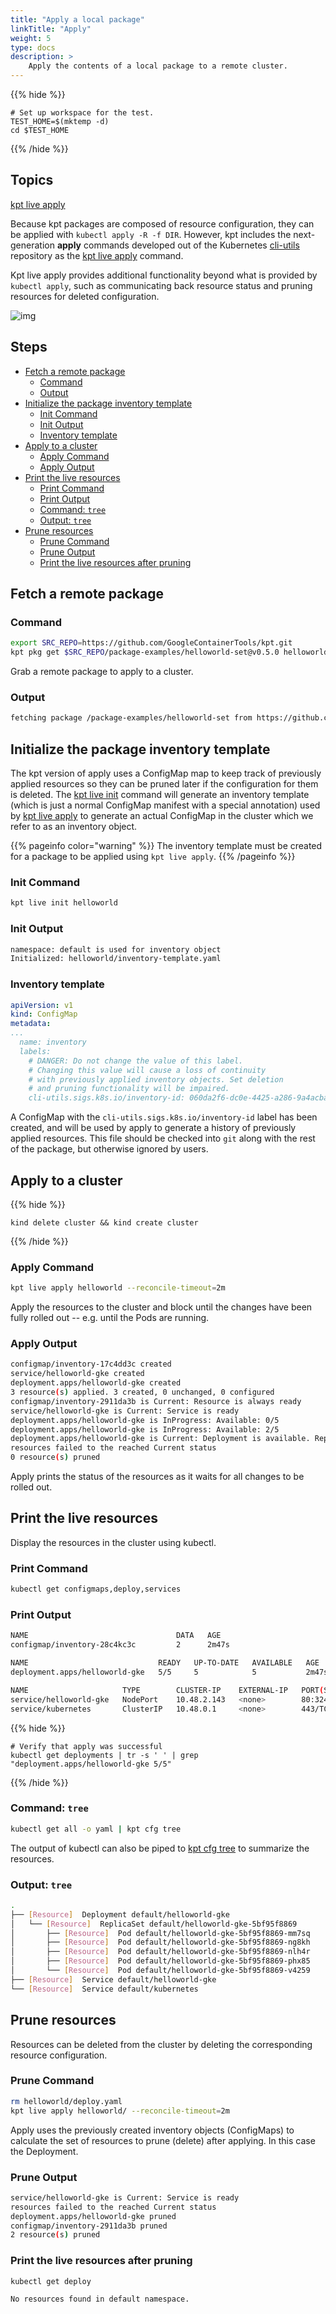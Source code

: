 ```yaml
---
title: "Apply a local package"
linkTitle: "Apply"
weight: 5
type: docs
description: >
    Apply the contents of a local package to a remote cluster.
---
```


{{% hide %}}

<!-- @makeWorkplace @verifyGuides-->
```
# Set up workspace for the test.
TEST_HOME=$(mktemp -d)
cd $TEST_HOME
```

{{% /hide %}}

## Topics

[kpt live apply]

Because kpt packages are composed of resource configuration, they can be
applied with `kubectl apply -R -f DIR`. However, kpt includes the
next-generation **apply** commands developed out of the Kubernetes [cli-utils]
repository as the [kpt live apply] command.

Kpt live apply provides additional functionality beyond what is provided by
`kubectl apply`, such as communicating back resource status and pruning
resources for deleted configuration.

![img](/../../../static/images/apply.svg)

## Steps

- [Fetch a remote package](#fetch-a-remote-package)
  - [Command](#command)
  - [Output](#output)
- [Initialize the package inventory template](#initialize-the-package-inventory-template)
  - [Init Command](#init-command)
  - [Init Output](#init-output)
  - [Inventory template](#inventory-template)
- [Apply to a cluster](#apply-to-a-cluster)
  - [Apply Command](#apply-command)
  - [Apply Output](#apply-output)
- [Print the live resources](#print-the-live-resources)
  - [Print Command](#print-command)
  - [Print Output](#print-output)
  - [Command: `tree`](#command-tree)
  - [Output: `tree`](#output-tree)
- [Prune resources](#prune-resources)
  - [Prune Command](#prune-command)
  - [Prune Output](#prune-output)
  - [Print the live resources after pruning](#print-the-live-resources-after-pruning)

## Fetch a remote package

### Command

<!-- @fetchPackage @verifyGuides-->
```sh
export SRC_REPO=https://github.com/GoogleContainerTools/kpt.git
kpt pkg get $SRC_REPO/package-examples/helloworld-set@v0.5.0 helloworld
```

Grab a remote package to apply to a cluster.

### Output

```sh
fetching package /package-examples/helloworld-set from https://github.com/GoogleContainerTools/kpt to helloworld
```

## Initialize the package inventory template

The kpt version of apply uses a ConfigMap map to keep track of previously
applied resources so they can be pruned later if the configuration for
them is deleted. The [kpt live init] command will generate an inventory template
(which is just a normal ConfigMap manifest with a special annotation) used by
[kpt live apply] to generate an actual ConfigMap in the cluster which we refer
to as an inventory object.

{{% pageinfo color="warning" %}}
The inventory template must be created for a package to be applied using
`kpt live apply`.
{{% /pageinfo %}}

### Init Command

<!-- @liveInit @verifyGuides-->
```sh
kpt live init helloworld
```

### Init Output

```sh
namespace: default is used for inventory object
Initialized: helloworld/inventory-template.yaml
```

### Inventory template

```yaml
apiVersion: v1
kind: ConfigMap
metadata:
...
  name: inventory
  labels:
    # DANGER: Do not change the value of this label.
    # Changing this value will cause a loss of continuity
    # with previously applied inventory objects. Set deletion
    # and pruning functionality will be impaired.
    cli-utils.sigs.k8s.io/inventory-id: 060da2f6-dc0e-4425-a286-9a4acbad063d
```

A ConfigMap with the `cli-utils.sigs.k8s.io/inventory-id` label has been
created, and will be used by apply to generate a history of previously
applied resources.  This file should be checked into `git` along with the
rest of the package, but otherwise ignored by users.

## Apply to a cluster

{{% hide %}}

<!-- @createKindCluster @verifyGuides-->
```
kind delete cluster && kind create cluster
```

{{% /hide %}}

### Apply Command

<!-- @liveApply @verifyGuides-->
```sh
kpt live apply helloworld --reconcile-timeout=2m
```

Apply the resources to the cluster and block until the changes have
been fully rolled out -- e.g. until the Pods are running.

### Apply Output

```sh
configmap/inventory-17c4dd3c created
service/helloworld-gke created
deployment.apps/helloworld-gke created
3 resource(s) applied. 3 created, 0 unchanged, 0 configured
configmap/inventory-2911da3b is Current: Resource is always ready
service/helloworld-gke is Current: Service is ready
deployment.apps/helloworld-gke is InProgress: Available: 0/5
deployment.apps/helloworld-gke is InProgress: Available: 2/5
deployment.apps/helloworld-gke is Current: Deployment is available. Replicas: 5
resources failed to the reached Current status
0 resource(s) pruned
```

Apply prints the status of the resources as it waits for all changes to
be rolled out.

## Print the live resources

Display the resources in the cluster using kubectl.

### Print Command

```sh
kubectl get configmaps,deploy,services
```

### Print Output

```sh
NAME                                 DATA   AGE
configmap/inventory-28c4kc3c         2      2m47s

NAME                             READY   UP-TO-DATE   AVAILABLE   AGE
deployment.apps/helloworld-gke   5/5     5            5           2m47s

NAME                     TYPE        CLUSTER-IP    EXTERNAL-IP   PORT(S)        AGE
service/helloworld-gke   NodePort    10.48.2.143   <none>        80:32442/TCP   2m47s
service/kubernetes       ClusterIP   10.48.0.1     <none>        443/TCP        19m
```

{{% hide %}}

<!-- @ @verifyApply-->
```
# Verify that apply was successful
kubectl get deployments | tr -s ' ' | grep "deployment.apps/helloworld-gke 5/5"
```

{{% /hide %}}

### Command: `tree`

```sh
kubectl get all -o yaml | kpt cfg tree
```

The output of kubectl can also be piped to [kpt cfg tree] to summarize
the resources.

### Output: `tree`

```sh
.
├── [Resource]  Deployment default/helloworld-gke
│   └── [Resource]  ReplicaSet default/helloworld-gke-5bf95f8869
│       ├── [Resource]  Pod default/helloworld-gke-5bf95f8869-mm7sq
│       ├── [Resource]  Pod default/helloworld-gke-5bf95f8869-ng8kh
│       ├── [Resource]  Pod default/helloworld-gke-5bf95f8869-nlh4r
│       ├── [Resource]  Pod default/helloworld-gke-5bf95f8869-phx85
│       └── [Resource]  Pod default/helloworld-gke-5bf95f8869-v4259
├── [Resource]  Service default/helloworld-gke
└── [Resource]  Service default/kubernetes
```

## Prune resources

Resources can be deleted from the cluster by deleting the corresponding
resource configuration.

### Prune Command

```sh
rm helloworld/deploy.yaml
kpt live apply helloworld/ --reconcile-timeout=2m
```

Apply uses the previously created inventory objects (ConfigMaps) to calculate
the set of resources to prune (delete) after applying.  In this case the
Deployment.

### Prune Output

```sh
service/helloworld-gke is Current: Service is ready
resources failed to the reached Current status
deployment.apps/helloworld-gke pruned
configmap/inventory-2911da3b pruned
2 resource(s) pruned
```

### Print the live resources after pruning

```sh
kubectl get deploy
```

```sh
No resources found in default namespace.
```

[kpt cfg tree]: ../../../reference/cfg/tree/
[kpt live apply]: ../../../reference/live/apply/
[kpt live init]: ../../../reference/live/init/
[setters]: ../../../reference/cfg/create-setter/
[substitutions]: ../../../reference/cfg/create-subst/
[cli-utils]: https://github.com/kubernetes-sigs/cli-utils
